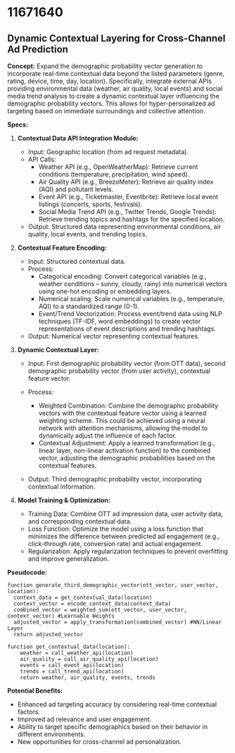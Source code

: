 # 11671640

## Dynamic Contextual Layering for Cross-Channel Ad Prediction

**Concept:** Expand the demographic probability vector generation to incorporate real-time contextual data beyond the listed parameters (genre, rating, device, time, day, location). Specifically, integrate external APIs providing environmental data (weather, air quality, local events) and social media trend analysis to create a dynamic contextual layer influencing the demographic probability vectors. This allows for hyper-personalized ad targeting based on immediate surroundings and collective attention.

**Specs:**

1.  **Contextual Data API Integration Module:**
    *   Input: Geographic location (from ad request metadata).
    *   API Calls:
        *   Weather API (e.g., OpenWeatherMap): Retrieve current conditions (temperature, precipitation, wind speed).
        *   Air Quality API (e.g., BreezoMeter): Retrieve air quality index (AQI) and pollutant levels.
        *   Event API (e.g., Ticketmaster, Eventbrite): Retrieve local event listings (concerts, sports, festivals).
        *   Social Media Trend API (e.g., Twitter Trends, Google Trends): Retrieve trending topics and hashtags for the specified location.
    *   Output: Structured data representing environmental conditions, air quality, local events, and trending topics.

2.  **Contextual Feature Encoding:**
    *   Input: Structured contextual data.
    *   Process:
        *   Categorical encoding: Convert categorical variables (e.g., weather conditions – sunny, cloudy, rainy) into numerical vectors using one-hot encoding or embedding layers.
        *   Numerical scaling: Scale numerical variables (e.g., temperature, AQI) to a standardized range (0-1).
        *   Event/Trend Vectorization: Process event/trend data using NLP techniques (TF-IDF, word embeddings) to create vector representations of event descriptions and trending hashtags.
    *   Output: Numerical vector representing contextual features.

3.  **Dynamic Contextual Layer:**
    *   Input: First demographic probability vector (from OTT data), second demographic probability vector (from user activity), contextual feature vector.
    *   Process:
        *   Weighted Combination: Combine the demographic probability vectors with the contextual feature vector using a learned weighting scheme. This could be achieved using a neural network with attention mechanisms, allowing the model to dynamically adjust the influence of each factor.
        *   Contextual Adjustment: Apply a learned transformation (e.g., linear layer, non-linear activation function) to the combined vector, adjusting the demographic probabilities based on the contextual features.

    *   Output: Third demographic probability vector, incorporating contextual information.

4.  **Model Training & Optimization:**
    *   Training Data: Combine OTT ad impression data, user activity data, and corresponding contextual data.
    *   Loss Function: Optimize the model using a loss function that minimizes the difference between predicted ad engagement (e.g., click-through rate, conversion rate) and actual engagement.
    *   Regularization: Apply regularization techniques to prevent overfitting and improve generalization.

**Pseudocode:**

```
function generate_third_demographic_vector(ott_vector, user_vector, location):
  context_data = get_contextual_data(location)
  context_vector = encode_context_data(context_data)
  combined_vector = weighted_sum(ott_vector, user_vector, context_vector) #Learnable Weights
  adjusted_vector = apply_transformation(combined_vector) #NN/Linear Layer
  return adjusted_vector

function get_contextual_data(location):
    weather = call_weather_api(location)
    air_quality = call_air_quality_api(location)
    events = call_event_api(location)
    trends = call_trend_api(location)
    return weather, air_quality, events, trends

```

**Potential Benefits:**

*   Enhanced ad targeting accuracy by considering real-time contextual factors.
*   Improved ad relevance and user engagement.
*   Ability to target specific demographics based on their behavior in different environments.
*   New opportunities for cross-channel ad personalization.